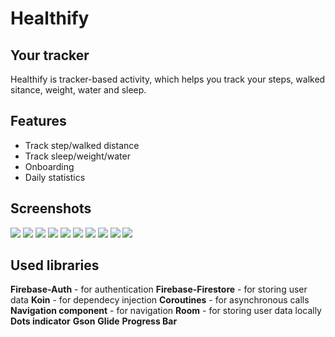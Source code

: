 # Healthify
## Your tracker

Healthify is tracker-based activity, which helps you track your steps, walked sitance, weight, water and sleep.

## Features

- Track step/walked distance
- Track sleep/weight/water
- Onboarding
- Daily statistics

## Screenshots
![](/relative/path/to/img.jpg?raw=true)
![](/relative/path/to/img.jpg?raw=true)
![](/relative/path/to/img.jpg?raw=true)
![](/relative/path/to/img.jpg?raw=true)
![](/relative/path/to/img.jpg?raw=true)
![](/relative/path/to/img.jpg?raw=true)
![](/relative/path/to/img.jpg?raw=true)
![](/relative/path/to/img.jpg?raw=true)
![](/relative/path/to/img.jpg?raw=true)
![](/relative/path/to/img.jpg?raw=true)

## Used libraries
**Firebase-Auth** - for authentication
**Firebase-Firestore**  - for storing user data
**Koin** - for dependecy injection
**Coroutines** - for asynchronous calls
**Navigation component** - for navigation
**Room** - for storing user data locally
**Dots indicator** 
**Gson**
**Glide** 
**Progress Bar**
